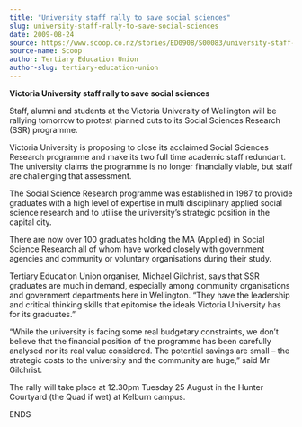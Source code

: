 ```yaml
---
title: "University staff rally to save social sciences"
slug: university-staff-rally-to-save-social-sciences
date: 2009-08-24
source: https://www.scoop.co.nz/stories/ED0908/S00083/university-staff-rally-to-save-social-sciences.htm
source-name: Scoop
author: Tertiary Education Union
author-slug: tertiary-education-union
---
```


<p><b>Victoria University staff rally to save social
sciences</b></p>

<p>Staff, alumni and students at the
Victoria University of Wellington will be rallying tomorrow
to protest planned cuts to its Social Sciences Research
(SSR) programme.</p>

<p>Victoria University is proposing to
close its acclaimed Social Sciences Research programme and
make its two full time academic staff redundant. The
university claims the programme is no longer financially
viable, but staff are challenging that assessment.</p>

<p>The Social Science Research programme was established in
1987 to provide graduates with a high level of expertise in
multi disciplinary applied social science research and to
utilise the university’s strategic position in the capital
city.</p>

<p>There are now over 100 graduates holding the
MA (Applied) in Social Science Research all of whom have
worked closely with government agencies and community or
voluntary organisations during their study.<p>

<p>Tertiary Education Union organiser, Michael Gilchrist,
says that SSR graduates are much in demand, especially among
community organisations and government departments here in
Wellington. “They have the leadership and critical
thinking skills that epitomise the ideals Victoria
University has for its graduates.”<p>

<p>“While the
university is facing some real budgetary constraints, we
don’t believe that the financial position of the programme
has been carefully analysed nor its real value considered.
The potential savings are small – the strategic costs to
the university and the community are huge,” said Mr
Gilchrist.</p>

<p>The rally will take place at 12.30pm
Tuesday 25 August in the Hunter Courtyard (the Quad if wet)
at Kelburn campus.</p>

<p>ENDS</p>

<p></p>